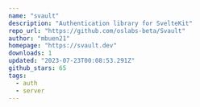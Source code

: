 ```yaml
---
name: "svault"
description: "Authentication library for SvelteKit"
repo_url: "https://github.com/oslabs-beta/Svault"
author: "mbuen21"
homepage: "https://svault.dev"
downloads: 1
updated: "2023-07-23T00:08:53.291Z"
github_stars: 65
tags: 
  - auth
  - server
---
```

